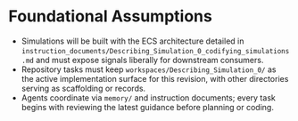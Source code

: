 # Foundational Assumptions

- Simulations will be built with the ECS architecture detailed in `instruction_documents/Describing_Simulation_0_codifying_simulations.md` and must expose signals liberally for downstream consumers.
- Repository tasks must keep `workspaces/Describing_Simulation_0/` as the active implementation surface for this revision, with other directories serving as scaffolding or records.
- Agents coordinate via `memory/` and instruction documents; every task begins with reviewing the latest guidance before planning or coding.
